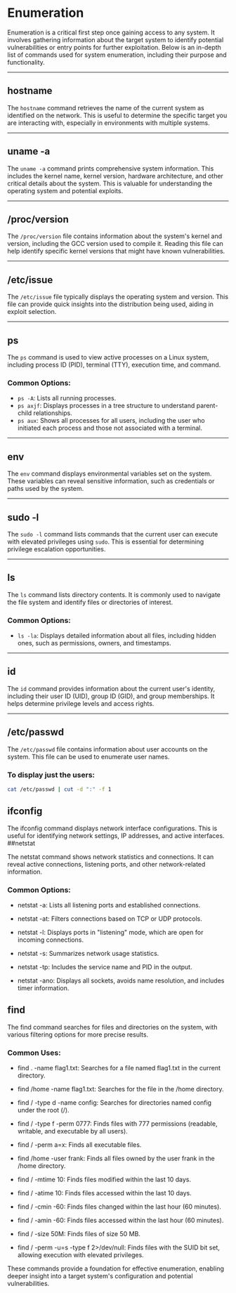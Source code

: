 # Enumeration

Enumeration is a critical first step once gaining access to any system. It involves gathering information about the target system to identify potential vulnerabilities or entry points for further exploitation. Below is an in-depth list of commands used for system enumeration, including their purpose and functionality.

---

## hostname
The `hostname` command retrieves the name of the current system as identified on the network. This is useful to determine the specific target you are interacting with, especially in environments with multiple systems.

---

## uname -a
The `uname -a` command prints comprehensive system information. This includes the kernel name, kernel version, hardware architecture, and other critical details about the system. This is valuable for understanding the operating system and potential exploits.

---

## /proc/version
The `/proc/version` file contains information about the system's kernel and version, including the GCC version used to compile it. Reading this file can help identify specific kernel versions that might have known vulnerabilities.

---

## /etc/issue
The `/etc/issue` file typically displays the operating system and version. This file can provide quick insights into the distribution being used, aiding in exploit selection.

---

## ps
The `ps` command is used to view active processes on a Linux system, including process ID (PID), terminal (TTY), execution time, and command.

### Common Options:
- `ps -A`: Lists all running processes.
- `ps axjf`: Displays processes in a tree structure to understand parent-child relationships.
- `ps aux`: Shows all processes for all users, including the user who initiated each process and those not associated with a terminal.

---

## env
The `env` command displays environmental variables set on the system. These variables can reveal sensitive information, such as credentials or paths used by the system.

---

## sudo -l
The `sudo -l` command lists commands that the current user can execute with elevated privileges using `sudo`. This is essential for determining privilege escalation opportunities.

---

## ls
The `ls` command lists directory contents. It is commonly used to navigate the file system and identify files or directories of interest.

### Common Options:
- `ls -la`: Displays detailed information about all files, including hidden ones, such as permissions, owners, and timestamps.

---

## id
The `id` command provides information about the current user's identity, including their user ID (UID), group ID (GID), and group memberships. It helps determine privilege levels and access rights.

---

## /etc/passwd
The `/etc/passwd` file contains information about user accounts on the system. This file can be used to enumerate user names.

### To display just the users:
```bash
cat /etc/passwd | cut -d ":" -f 1
```
## ifconfig

The ifconfig command displays network interface configurations. This is useful for identifying network settings, IP addresses, and active interfaces.
##netstat

The netstat command shows network statistics and connections. It can reveal active connections, listening ports, and other network-related information.
### Common Options:

- netstat -a: Lists all listening ports and established connections.

- netstat -at: Filters connections based on TCP or UDP protocols.

- netstat -l: Displays ports in "listening" mode, which are open for incoming connections.

- netstat -s: Summarizes network usage statistics.

- netstat -tp: Includes the service name and PID in the output.

- netstat -ano: Displays all sockets, avoids name resolution, and includes timer information.

## find

The find command searches for files and directories on the system, with various filtering options for more precise results.
### Common Uses:

- find . -name flag1.txt: Searches for a file named flag1.txt in the current directory.

- find /home -name flag1.txt: Searches for the file in the /home directory.

- find / -type d -name config: Searches for directories named config under the root (/).

- find / -type f -perm 0777: Finds files with 777 permissions (readable, writable, and executable by all users).

- find / -perm a=x: Finds all executable files.

- find /home -user frank: Finds all files owned by the user frank in the /home directory.

- find / -mtime 10: Finds files modified within the last 10 days.

- find / -atime 10: Finds files accessed within the last 10 days.

- find / -cmin -60: Finds files changed within the last hour (60 minutes).

- find / -amin -60: Finds files accessed within the last hour (60 minutes).

- find / -size 50M: Finds files of size 50 MB.

- find / -perm -u=s -type f 2>/dev/null: Finds files with the SUID bit set, allowing execution with elevated privileges.

These commands provide a foundation for effective enumeration, enabling deeper insight into a target system's configuration and potential vulnerabilities.
